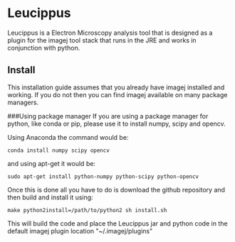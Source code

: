 # Leucippus

Leucippus is a Electron Microscopy analysis tool that is designed as a plugin
for the imagej tool stack that runs in the JRE and works in conjunction with python.

## Install
This installation guide assumes that you already have imagej installed and working.
If you do not then you can find imagej available on many package managers.

###Using package manager
If you are using a package manager for python, like conda or pip, please use it
to install numpy, scipy and opencv.

Using Anaconda the command would be:

`conda install numpy scipy opencv`

and using apt-get it would be:

`sudo apt-get install python-numpy python-scipy python-opencv`

Once this is done all you have to do is download the github repository and then
build and install it using:

`make
python2install=/path/to/python2 sh install.sh`

This will build the code and place the Leucippus jar and python code in the
default imagej plugin location "~/.imagej/plugins"

<!-- ###Using a local install
The idea of this guide is to use a compile and use a local install of python2.7
if you do not already have a version that you can use or do not want to use a
version that already exists on your PC.

Before continuing with the following steps make sure that you have the following applications and libraries installed.
They should be available from a package manager on any distribution.

GCC
gfortran
BLAS
LAPACK
cmake

####local python
wget https://www.python.org/ftp/python/2.7.11/Python-2.7.11.tgz
tar zxf Python-2.7.11.tgz; cd Python-2.7.11
./configure
make profile-opt
mkdir ../pyinstall-dir; make install prefix=~/leucippus-install-dir/pyinstall-dir exec_prefix=~/leucippus-install-dir/pyinstall-dir
cd ..

####numpy
wget http://downloads.sourceforge.net/project/numpy/NumPy/1.10.4/numpy-1.10.4.tar.gz
tar zxf numpy-1.10.4.tar.gz
mkdir numpyinstall-dir; cd numpyinstall-dir
~/leucippus-install-dir/pyinstall-dir/bin/python setup.py build_ext -j 4 install --prefix ~/leucippus-install-dir/numpyinstall-dir
cp -r ~/leucippus-install-dir/numpyinstall-dir/lib/python2.7/site-packages/numpy ~/leucippus-install-dir/pyinstall-dir/lib/python2.7/site-packages/
cd ..

####scipy
wget https://github.com/scipy/scipy/releases/download/v0.17.0/scipy-0.17.0.tar.gz
tar zxf scipy-0.17.0.tar.gz
mkdir scipyinstall-dir; cd scipyinstall-dir
~/leucippus-install-dir/pyinstall-dir/bin/python setup.py build_ext -j 4 install --prefix ~/leucippus-install-dir/scipyinstall-dir
cp -r ~/leucippus-install-dir/scipyinstall-dir/lib/python2.7/site-packages/scipy ~/leucippus-install-dir/pyinstall-dir/lib/python2.7/site-packages/
cd ..

####opencv
wget http://downloads.sourceforge.net/project/opencvlibrary/opencv-unix/3.1.0/opencv-3.1.0.zip
unzip opencv-3.1.0 -->
